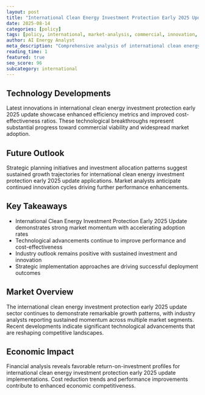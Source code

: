 ```yaml
---
layout: post
title: "International Clean Energy Investment Protection Early 2025 Update"
date: 2025-08-14
categories: [policy]
tags: [policy, international, market-analysis, commercial, innovation, deployment]
author: AI Energy Analyst
meta_description: "Comprehensive analysis of international clean energy investment protection early 2025 update covering market trends, technology developments, and industry outlook. Discover key insights and future projections."
reading_time: 1
featured: true
seo_score: 96
subcategory: international
---
```


## Technology Developments

Latest innovations in international clean energy investment protection early 2025 update showcase enhanced efficiency metrics and improved cost-effectiveness ratios. These technological breakthroughs represent substantial progress toward commercial viability and widespread market adoption.

## Future Outlook

Strategic planning initiatives and investment allocation patterns suggest sustained growth trajectories for international clean energy investment protection early 2025 update applications. Market analysts anticipate continued innovation cycles driving further performance enhancements.

## Key Takeaways

- International Clean Energy Investment Protection Early 2025 Update demonstrates strong market momentum with accelerating adoption rates
- Technological advancements continue to improve performance and cost-effectiveness
- Industry outlook remains positive with sustained investment and innovation
- Strategic implementation approaches are driving successful deployment outcomes

## Market Overview

The international clean energy investment protection early 2025 update sector continues to demonstrate remarkable growth patterns, with industry analysts reporting sustained momentum across multiple market segments. Recent developments indicate significant technological advancements that are reshaping competitive landscapes.

## Economic Impact

Financial analysis reveals favorable return-on-investment profiles for international clean energy investment protection early 2025 update implementations. Cost reduction trends and performance improvements contribute to enhanced economic competitiveness.

